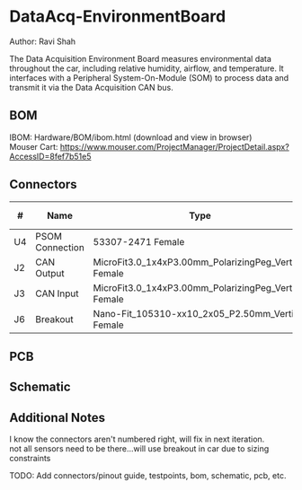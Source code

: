 # DataAcq-EnvironmentBoard
Author: Ravi Shah

The Data Acquisition Environment Board measures environmental data throughout the car, including relative humidity, airflow, and temperature. It interfaces with a Peripheral System-On-Module (SOM) to process data and transmit it via the Data Acquisition CAN bus.

## BOM
IBOM: Hardware/BOM/ibom.html (download and view in browser)  
Mouser Cart: https://www.mouser.com/ProjectManager/ProjectDetail.aspx?AccessID=8fef7b51e5

## Connectors
| # | Name | Type | Ideal Voltage | Notes |
| - | - | - | - | - |
| U4  | PSOM Connection | 53307-2471 Female |N/A | 3.65mm tall |
| J2  | CAN Output | MicroFit3.0_1x4xP3.00mm_PolarizingPeg_Vertical Female |+12V | 6.98mm tall |
| J3  | CAN Input | MicroFit3.0_1x4xP3.00mm_PolarizingPeg_Vertical Female | +12V | 6.98mm tall |
| J6  | Breakout | Nano-Fit_105310-xx10_2x05_P2.50mm_Vertical Female | +3.3V | 9.05mm tall |

## PCB

## Schematic

## Additional Notes
I know the connectors aren't numbered right, will fix in next iteration.  
not all sensors need to be there...will use breakout in car due to sizing constraints

TODO: Add connectors/pinout guide, testpoints, bom, schematic, pcb, etc. 



